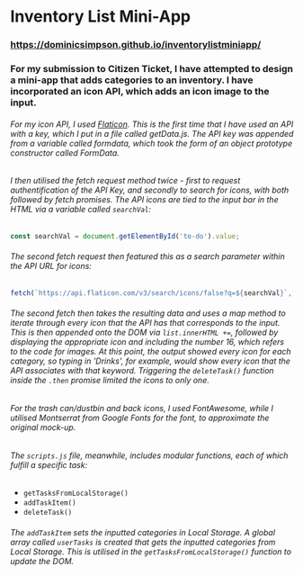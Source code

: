 # Inventory List Mini-App

### https://dominicsimpson.github.io/inventorylistminiapp/

### For my submission to Citizen Ticket, I have attempted to design a mini-app that adds categories to an inventory. I have incorporated an icon API, which adds an icon image to the input. 

###### For my icon API, I used [Flaticon](https://api.flaticon.com/?_gl=1*gm9831*test_ga*NzYzNzY5MjUwLjE2NzA0Mjk1NjU.*test_ga_523JXC6VL7*MTY3MDQyOTU2NS4xLjAuMTY3MDQyOTU2NS42MC4wLjA.*fp_ga*NzYzNzY5MjUwLjE2NzA0Mjk1NjU.*fp_ga_1ZY8468CQB*MTY3MDQyOTU2NS4xLjAuMTY3MDQyOTU2NS42MC4wLjA.&_ga=2.17695921.908716984.1670429565-763769250.1670429565). This is the first time that I have used an API with a key, which I put in a file called getData.js. The API key was appended from a variable called formdata, which took the form of an object prototype constructor called FormData. 
###### I then utilised the fetch request method twice - first to request authentification of the API Key, and secondly to search for icons, with both followed by fetch promises. The API icons are tied to the input bar in the HTML via a variable called `searchVal`:

```js
const searchVal = document.getElementById('to-do').value;
```

###### The second fetch request then featured this as a search parameter within the API URL for icons:

```js
fetch(`https://api.flaticon.com/v3/search/icons/false?q=${searchVal}`, requestOptions)
```

###### The second fetch then takes the resulting data and uses a map method to iterate through every icon that the API has that corresponds to the input. This is then appended onto the DOM via `list.innerHTML +=`, followed by displaying the appropriate icon and including the number 16, which refers to the code for images. At this point, the output showed every icon for each category, so typing in 'Drinks', for example, would show every icon that the API associates with that keyword. Triggering the `deleteTask()` function inside the `.then` promise limited the icons to only one. 

###### For the trash can/dustbin and back icons, I used FontAwesome, while I utilised Montserrat from Google Fonts for the font, to approximate the original mock-up.

###### The `scripts.js` file, meanwhile, includes modular functions, each of which fulfill a specific task: 
- `getTasksFromLocalStorage()`
- `addTaskItem()`
- `deleteTask()`
###### The `addTaskItem` sets the inputted categories in Local Storage. A global array called `userTasks` is created that gets the inputted categories from Local Storage. This is utilised in the `getTasksFromLocalStorage()` function to update the DOM.  
    
